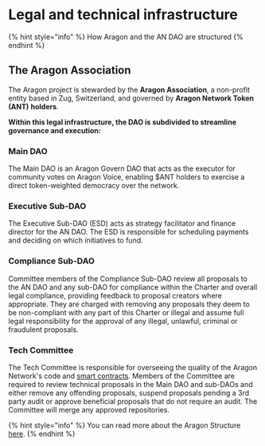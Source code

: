 # Legal and technical infrastructure

{% hint style="info" %}
How Aragon and the AN DAO are structured
{% endhint %}

## The Aragon Association

The Aragon project is stewarded by the **Aragon Association**, a non-profit entity based in Zug, Switzerland, and governed by **Aragon Network Token (ANT)** **holders**.

**Within this legal infrastructure, the DAO is subdivided to streamline governance and execution:**

### **Main DAO**

The Main DAO is an Aragon Govern DAO that acts as the executor for community votes on Aragon Voice, enabling $ANT holders to exercise a direct token-weighted democracy over the network.

### **Executive Sub-DAO**

The Executive Sub-DAO (ESD) acts as strategy facilitator and finance director for the AN DAO. The ESD is responsible for scheduling payments and deciding on which initiatives to fund.

### **Compliance Sub-DAO**

Committee members of the Compliance Sub-DAO review all proposals to the AN DAO and any sub-DAO for compliance within the Charter and overall legal compliance, providing feedback to proposal creators where appropriate. They are charged with removing any proposals they deem to be non-compliant with any part of this Charter or illegal and assume full legal responsibility for the approval of any illegal, unlawful, criminal or fraudulent proposals.

### **Tech Committee**

The Tech Committee is responsible for overseeing the quality of the Aragon Network's code and [smart contracts](https://en.wikipedia.org/wiki/Smart\_contract). Members of the Committee are required to review technical proposals in the Main DAO and sub-DAOs and either remove any offending proposals, suspend proposals pending a 3rd party audit or approve beneficial proposals that do not require an audit. The Committee will merge any approved repositories.

{% hint style="info" %}
You can read more about the Aragon Structure [here](https://andao.aragon.org/#Structure).
{% endhint %}
